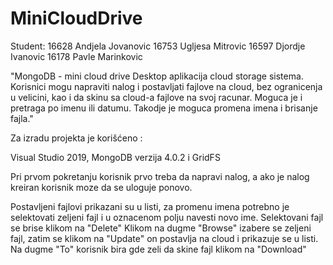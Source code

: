 # MiniCloudDrive
Student:
16628 Andjela Jovanovic
16753 Ugljesa Mitrovic
16597 Djordje Ivanovic
16178 Pavle Marinkovic

"MongoDB - mini cloud drive
Desktop aplikacija cloud storage sistema. Korisnici mogu napraviti nalog i postavljati
fajlove na cloud, bez ogranicenja u velicini, kao i da skinu sa cloud-a 
fajlove na svoj racunar. Moguca je i pretraga po imenu ili datumu. Takodje je moguca 
promena imena i brisanje fajla."


Za izradu projekta je korišćeno :

Visual Studio 2019, MongoDB verzija 4.0.2 i GridFS

Pri prvom pokretanju korisnik prvo treba da napravi nalog, a ako je nalog kreiran 
korisnik moze da se uloguje ponovo.

Postavljeni fajlovi prikazani su u listi, za promenu imena potrebno je selektovati zeljeni
fajl i u oznacenom polju navesti novo ime.
Selektovani fajl se brise klikom na "Delete"
Klikom na dugme "Browse" izabere se zeljeni fajl, zatim se klikom na "Update" on postavlja na cloud 
i prikazuje se u listi.
Na dugme "To" korisnik bira gde zeli da skine fajl klikom na "Download"
